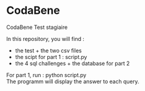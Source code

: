 # CodaBene
CodaBene Test stagiaire

In this repository, you will find :
- the test + the two csv files
- the scipt for part 1 : script.py
- the 4 sql challenges + the database for part 2

For part 1, run : python script.py \
The programm will display the answer to each query.
